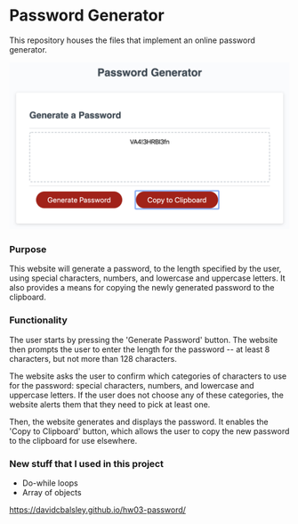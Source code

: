 # Password Generator
This repository houses the files that implement an online password generator.

![Screenshot for password generator](src/images/password-generator-screenshot.png)

### Purpose

This website will generate a password, to the length specified by the user, using special characters, numbers, and lowercase and uppercase letters. It also provides a means for copying the newly generated password to the clipboard.

### Functionality

The user starts by pressing the 'Generate Password' button. The website then prompts the user to enter the length for the password -- at least 8 characters, but not more than 128 characters.

The website asks the user to confirm which categories of characters to use for the password: special characters, numbers, and lowercase and uppercase letters. If the user does not choose any of these categories, the website alerts them that they need to pick at least one.

Then, the website generates and displays the password. It enables the 'Copy to Clipboard' button, which allows the user to copy the new password to the clipboard for use elsewhere.

### New stuff that I used in this project
* Do-while loops
* Array of objects

https://davidcbalsley.github.io/hw03-password/
